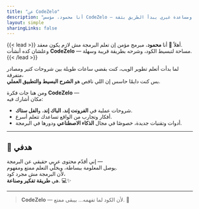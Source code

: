 ```yaml
---
title: "عن CodeZelo"
description: "أنا محمود، مؤسس CodeZelo — أشارك شروحات وأفكار عملية لتبسيط تعلم البرمجة ومساعدة غيري يبدأ الطريق بثقة."
layout: simple
sharingLinks: false
---
```


{{< lead >}}
أهلاً 👋 أنا **محمود**، مبرمج مؤمن إن تعلم البرمجة مش لازم يكون معقد.  
وعلشان كده أنشأت **CodeZelo** — مساحة لتبسيط الكود، وشرحه بطريقة قريبة وسهلة.
{{< /lead >}}

لما بدأت أتعلم تطوير الويب، كنت بقضي ساعات طويلة بين شروحات كتير ومصادر متفرقة،  
بس كنت دايمًا حاسس إن اللي ناقص هو **الشرح البسيط والتطبيق العملي**.

ومن هنا جات فكرة **CodeZelo** —  
مكان أشارك فيه:
- شروحات عملية في **الفرونت إند**، **الباك إند**، و**الفل ستاك**.  
- أفكار وتجارب من الواقع تساعدك تتعلم أسرع.  
- أدوات وتقنيات جديدة، خصوصًا في مجال **الذكاء الاصطناعي** ودورها في البرمجة.  

---

## 🎯 هدفي
إني أقدّم محتوى عربي حقيقي عن البرمجة —  
يوصل المعلومة ببساطة، ويخلّي التعلم ممتع ومفهوم.  
لأن البرمجة مش مجرد كود،  
هي **طريقة تفكير وصناعة**. 💻✨

---

> **CodeZelo** — لأن الكود لما تفهمه… بيبقى ممتع. 🚀
